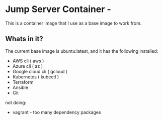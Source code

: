 # Jump Server Container - 

This is a container image that I use as a base image to work from.

## Whats in it?

The current base image is ubuntu:latest, and it has the following installed:

* AWS cli ( aws )
* Azure cli ( az )
* Google cloud cli ( gcloud )
* Kubernetes ( kubectl )
* Terraform
* Ansible
* Git

not doing:

* vagrant - too many dependency packages
